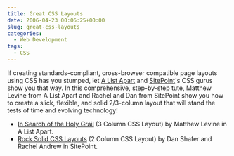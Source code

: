 ```yaml
---
title: Great CSS Layouts
date: 2006-04-23 00:06:25+00:00
slug: great-css-layouts
categories:
  - Web Development
tags:
  - CSS
---
```


If creating standards-compliant, cross-browser compatible page layouts using CSS has you stumped, let [A List Apart](http://www.alistapart.com/) and [SitePoint](http://www.sitepoint.com/)'s CSS gurus show you that way. In this comprehensive, step-by-step tute, Matthew Levine from A List Apart and Rachel and Dan from SitePoint show you how to create a slick, flexible, and solid 2/3-column layout that will stand the tests of time and evolving technology!

* [In Search of the Holy Grail](http://www.alistapart.com/articles/holygrail) (3 Column CSS Layout) by Matthew Levine in A List Apart.
* [Rock Solid CSS Layouts](http://www.sitepoint.com/article/rock-solid-css-layouts) (2 Column CSS Layout) by Dan Shafer and Rachel Andrew in SitePoint.
